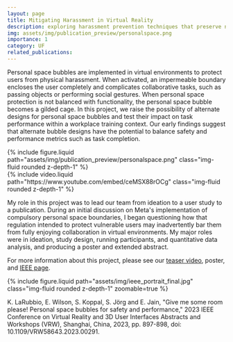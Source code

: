 ```yaml
---
layout: page
title: Mitigating Harassment in Virtual Reality
description: exploring harassment prevention techniques that preserve natural user interactions
img: assets/img/publication_preview/personalspace.png
importance: 1
category: UF
related_publications: 
---
```



Personal space bubbles are implemented in virtual environments to protect users from physical harassment. When activated, an impermeable boundary encloses the user completely and complicates collaborative tasks, such as passing objects or performing social gestures. When personal space protection is not balanced with functionality, the personal space bubble becomes a gilded cage. In this project, we raise the possibility of alternate designs for personal space bubbles and test their impact on task performance within a workplace training context. Our early findings suggest that alternate bubble designs have the potential to balance safety and performance metrics such as task completion.

<div class="row mt-3">
    <div class="col-sm mt-3 mt-md-0">
        {% include figure.liquid path="assets/img/publication_preview/personalspace.png" class="img-fluid rounded z-depth-1" %}
    </div>
    <div class="col-sm mt-3 mt-md-0">
        {% include video.liquid path="https://www.youtube.com/embed/ceMSX88rOCg" class="img-fluid rounded z-depth-1" %}
    </div>
</div>

My role in this project was to lead our team from ideation to a user study to a publication. During an initial discussion on Meta's implementation of compulsory personal space boundaries, I began questioning how that regulation intended to protect vulnerable users may inadvertently bar them from fully enjoying collaboration in virtual environments. My major roles were in ideation, study design, running participants, and quantitative data analysis, and producing a poster and extended abstract.

For more information about this project, please see our <a href="https://www.youtube.com/watch?v=ceMSX88rOCg">teaser video</a>, poster, and <a href="https://ieeexplore.ieee.org/document/10108862">IEEE page</a>.





<div class="row mt-3">
    <div class="col-sm mt-3 mt-md-0">
        {% include figure.liquid path="assets/img/ieee_portrait_final.jpg" class="img-fluid rounded z-depth-1" zoomable=true %}
    </div>
</div>

K. LaRubbio, E. Wilson, S. Koppal, S. Jörg and E. Jain, "Give me some room please! Personal space bubbles for safety and performance," 2023 IEEE Conference on Virtual Reality and 3D User Interfaces Abstracts and Workshops (VRW), Shanghai, China, 2023, pp. 897-898, doi: 10.1109/VRW58643.2023.00291.


